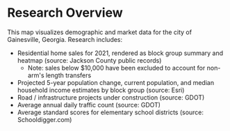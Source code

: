 # Research Overview

This map visualizes demographic and market data for the city of Gainesville, Georgia. Research includes:
- Residential home sales for 2021, rendered as block group summary and heatmap (source: Jackson County public records) 
  - Note: sales below $10,000 have been excluded to account for non-arm's length transfers
- Projected 5-year population change, current population, and median household income estimates by block group (source: Esri)
- Road / infrastructure projects under construction (source: GDOT)
- Average annual daily traffic count (source: GDOT)
- Average standard scores for elementary school districts (source: Schooldigger.com)  
